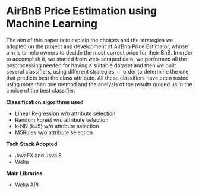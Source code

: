 # AirBnB Price Estimation using Machine Learning
The aim of this paper is to explain the choices and the strategies we adopted on the project and development of AirBnb Price Estimator, whose aim is to help owners to decide the most correct price for their BnB. In order to accomplish it, we started from web-scraped data, we performed all the preprocessing needed for having a suitable dataset and then we built several classifiers, using different strategies, in order to determine the one that predicts best the class attribute. All these classifiers have been tested using more than one method and the analysis of the results guided us in the choice of the best classifier.


**Classification algorithms used**
* Linear Regression w/o attribute selection
* Random Forest w/o attribute selection
* k-NN (k=5) w/o attribute selection
* M5Rules w/o attribute selection

**Tech Stack Adopted**
* JavaFX and Java 8
* Weka

**Main Libraries**
* Weka API